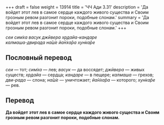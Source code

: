 +++
draft = false
weight = 13914
title = 'ЧЧ Ади 3.31'
description = 'Да войдет этот лев в самое сердце каждого живого существа и Своим грозным ревом разгонит пороки, подобные слонам.'
summary = 'Да войдет этот лев в самое сердце каждого живого существа и Своим грозным ревом разгонит пороки, подобные слонам.'
+++

_сеи сим̇ха васук джӣвера хр̣дайа-кандаре  
калмаша-двирада на̄ш́е йа̄н̇ха̄ра хун̇ка̄ре_

## Пословный перевод

_сеи_ — тот; _сим̇ха_ — лев; _васук_ — да воссядет; _джӣвера_ — живых существ; _хр̣дайа_ — сердца; _кандаре_ — в пещере; _калмаша_ — грехов; _дви_\-_рада_ — слона; _на̄ш́е_ — уничтожает; _йа̄н̇ха̄ра_ — которого; _хун̇ка̄ре_ — рев.

## Перевод

**Да войдет этот лев в самое сердце каждого живого существа и Своим грозным ревом разгонит пороки, подобные слонам.**
